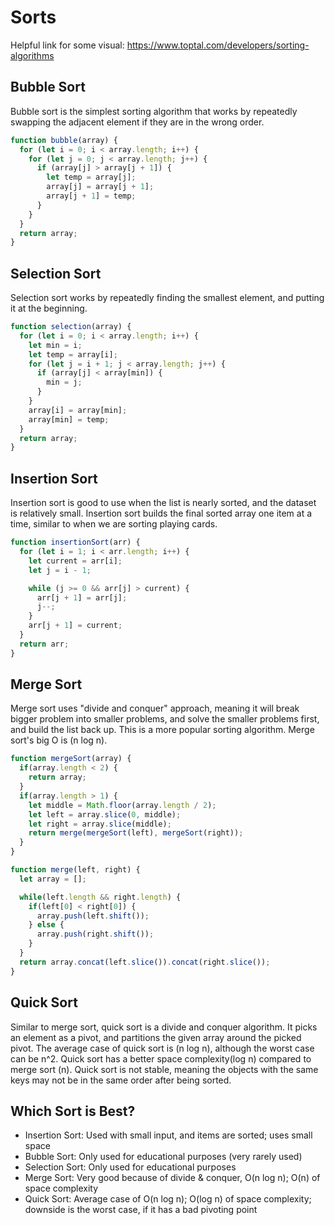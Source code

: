 # Sorts

Helpful link for some visual: https://www.toptal.com/developers/sorting-algorithms

## Bubble Sort
Bubble sort is the simplest sorting algorithm that works by repeatedly swapping the adjacent element if they are in the wrong order.

```js
function bubble(array) {
  for (let i = 0; i < array.length; i++) {
    for (let j = 0; j < array.length; j++) {
      if (array[j] > array[j + 1]) {
        let temp = array[j];
        array[j] = array[j + 1];
        array[j + 1] = temp;
      }
    }
  }
  return array;
}
```

## Selection Sort
Selection sort works by repeatedly finding the smallest element, and putting it at the beginning. 

```js
function selection(array) {
  for (let i = 0; i < array.length; i++) {
    let min = i;
    let temp = array[i];
    for (let j = i + 1; j < array.length; j++) {
      if (array[j] < array[min]) {
        min = j;
      }
    }
    array[i] = array[min];
    array[min] = temp;
  }
  return array;
}
```

## Insertion Sort
Insertion sort is good to use when the list is nearly sorted, and the dataset is relatively small. Insertion sort builds the final sorted array one item at a time, similar to when we are sorting playing cards. 

```js
function insertionSort(arr) {
  for (let i = 1; i < arr.length; i++) {
    let current = arr[i];
    let j = i - 1;

    while (j >= 0 && arr[j] > current) {
      arr[j + 1] = arr[j];
      j--;
    }
    arr[j + 1] = current;
  }
  return arr;
}
```

## Merge Sort 
Merge sort uses "divide and conquer" approach, meaning it will break bigger problem into smaller problems, and solve the smaller problems first, and build the list back up. This is a more popular sorting algorithm. Merge sort's big O is (n log n). 

```js
function mergeSort(array) {
  if(array.length < 2) {
    return array;
  }
  if(array.length > 1) {
    let middle = Math.floor(array.length / 2);
    let left = array.slice(0, middle);
    let right = array.slice(middle);
    return merge(mergeSort(left), mergeSort(right));
  }
}

function merge(left, right) {
  let array = [];

  while(left.length && right.length) {
    if(left[0] < right[0]) {
      array.push(left.shift());
    } else {
      array.push(right.shift());
    }
  }
  return array.concat(left.slice()).concat(right.slice());
}
```

## Quick Sort 
Similar to merge sort, quick sort is a divide and conquer algorithm. It picks an element as a pivot, and partitions the given array around the picked pivot. The average case of quick sort is (n log n), although the worst case can be n^2. Quick sort has a better space complexity(log n) compared to merge sort (n). Quick sort is not stable, meaning the objects with the same keys may not be in the same order after being sorted. 


## Which Sort is Best? 
- Insertion Sort: Used with small input, and items are sorted; uses small space
- Bubble Sort: Only used for educational purposes (very rarely used)
- Selection Sort: Only used for educational purposes 
- Merge Sort: Very good because of divide & conquer, O(n log n); O(n) of space complexity
- Quick Sort: Average case of O(n log n); O(log n) of space complexity; downside is the worst case, if it has a bad pivoting point 
